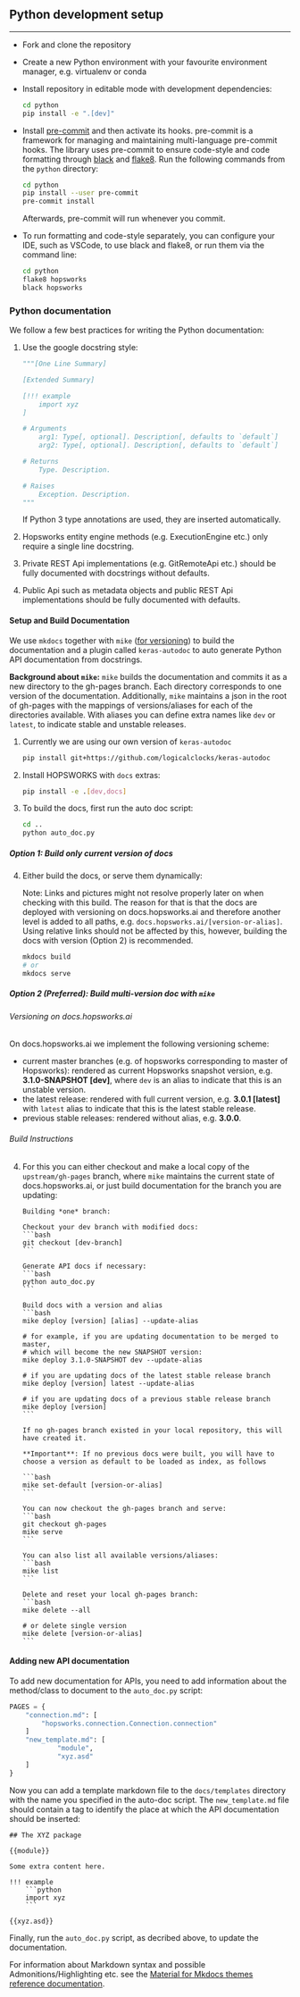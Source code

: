## Python development setup

---

- Fork and clone the repository

- Create a new Python environment with your favourite environment manager, e.g. virtualenv or conda

- Install repository in editable mode with development dependencies:

  ```bash
  cd python
  pip install -e ".[dev]"
  ```

- Install [pre-commit](https://pre-commit.com/) and then activate its hooks. pre-commit is a framework for managing and maintaining multi-language pre-commit hooks. The library uses pre-commit to ensure code-style and code formatting through [black](https://github.com/psf/black) and [flake8](https://gitlab.com/pycqa/flake8). Run the following commands from the `python` directory:

  ```bash
  cd python
  pip install --user pre-commit
  pre-commit install
  ```

  Afterwards, pre-commit will run whenever you commit.

- To run formatting and code-style separately, you can configure your IDE, such as VSCode, to use black and flake8, or run them via the command line:

  ```bash
  cd python
  flake8 hopsworks
  black hopsworks
  ```

### Python documentation

We follow a few best practices for writing the Python documentation:

1. Use the google docstring style:

   ```python
   """[One Line Summary]

   [Extended Summary]

   [!!! example
       import xyz
   ]

   # Arguments
       arg1: Type[, optional]. Description[, defaults to `default`]
       arg2: Type[, optional]. Description[, defaults to `default`]

   # Returns
       Type. Description.

   # Raises
       Exception. Description.
   """
   ```

   If Python 3 type annotations are used, they are inserted automatically.

2. Hopsworks entity engine methods (e.g. ExecutionEngine etc.) only require a single line docstring.
3. Private REST Api implementations (e.g. GitRemoteApi etc.) should be fully documented with docstrings without defaults.
4. Public Api such as metadata objects and public REST Api implementations should be fully documented with defaults.

#### Setup and Build Documentation

We use `mkdocs` together with `mike` ([for versioning](https://github.com/jimporter/mike/)) to build the documentation and a plugin called `keras-autodoc` to auto generate Python API documentation from docstrings.

**Background about `mike`:**
`mike` builds the documentation and commits it as a new directory to the gh-pages branch. Each directory corresponds to one version of the documentation. Additionally, `mike` maintains a json in the root of gh-pages with the mappings of versions/aliases for each of the directories available. With aliases you can define extra names like `dev` or `latest`, to indicate stable and unstable releases.

1. Currently we are using our own version of `keras-autodoc`

   ```bash
   pip install git+https://github.com/logicalclocks/keras-autodoc
   ```

2. Install HOPSWORKS with `docs` extras:

   ```bash
   pip install -e .[dev,docs]
   ```

3. To build the docs, first run the auto doc script:

   ```bash
   cd ..
   python auto_doc.py
   ```

##### Option 1: Build only current version of docs

4. Either build the docs, or serve them dynamically:

   Note: Links and pictures might not resolve properly later on when checking with this build.
   The reason for that is that the docs are deployed with versioning on docs.hopsworks.ai and
   therefore another level is added to all paths, e.g. `docs.hopsworks.ai/[version-or-alias]`.
   Using relative links should not be affected by this, however, building the docs with version
   (Option 2) is recommended.

   ```bash
   mkdocs build
   # or
   mkdocs serve
   ```

##### Option 2 (Preferred): Build multi-version doc with `mike`

###### Versioning on docs.hopsworks.ai

On docs.hopsworks.ai we implement the following versioning scheme:

- current master branches (e.g. of hopsworks corresponding to master of Hopsworks): rendered as current Hopsworks snapshot version, e.g. **3.1.0-SNAPSHOT [dev]**, where `dev` is an alias to indicate that this is an unstable version.
- the latest release: rendered with full current version, e.g. **3.0.1 [latest]** with `latest` alias to indicate that this is the latest stable release.
- previous stable releases: rendered without alias, e.g. **3.0.0**.

###### Build Instructions

4.  For this you can either checkout and make a local copy of the `upstream/gh-pages` branch, where
    `mike` maintains the current state of docs.hopsworks.ai, or just build documentation for the branch you are updating:

        Building *one* branch:

        Checkout your dev branch with modified docs:
        ```bash
        git checkout [dev-branch]
        ```

        Generate API docs if necessary:
        ```bash
        python auto_doc.py
        ```

        Build docs with a version and alias
        ```bash
        mike deploy [version] [alias] --update-alias

        # for example, if you are updating documentation to be merged to master,
        # which will become the new SNAPSHOT version:
        mike deploy 3.1.0-SNAPSHOT dev --update-alias

        # if you are updating docs of the latest stable release branch
        mike deploy [version] latest --update-alias

        # if you are updating docs of a previous stable release branch
        mike deploy [version]
        ```

        If no gh-pages branch existed in your local repository, this will have created it.

        **Important**: If no previous docs were built, you will have to choose a version as default to be loaded as index, as follows

        ```bash
        mike set-default [version-or-alias]
        ```

        You can now checkout the gh-pages branch and serve:
        ```bash
        git checkout gh-pages
        mike serve
        ```

        You can also list all available versions/aliases:
        ```bash
        mike list
        ```

        Delete and reset your local gh-pages branch:
        ```bash
        mike delete --all

        # or delete single version
        mike delete [version-or-alias]
        ```

#### Adding new API documentation

To add new documentation for APIs, you need to add information about the method/class to document to the `auto_doc.py` script:

```python
PAGES = {
    "connection.md": [
        "hopsworks.connection.Connection.connection"
    ]
    "new_template.md": [
            "module",
            "xyz.asd"
    ]
}
```

Now you can add a template markdown file to the `docs/templates` directory with the name you specified in the auto-doc script. The `new_template.md` file should contain a tag to identify the place at which the API documentation should be inserted:

````
## The XYZ package

{{module}}

Some extra content here.

!!! example
    ```python
    import xyz
    ```

{{xyz.asd}}
````

Finally, run the `auto_doc.py` script, as decribed above, to update the documentation.

For information about Markdown syntax and possible Admonitions/Highlighting etc. see
the [Material for Mkdocs themes reference documentation](https://squidfunk.github.io/mkdocs-material/reference/abbreviations/).
